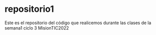 # repositorio1
Este es el repositorio del código que realicemos durante las clases de la semana1 ciclo 3 MisionTIC2022
